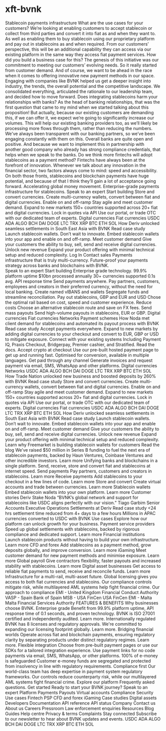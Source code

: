 # xft-bvnk
Stablecoin payments infrastructure
What are the use cases for your customers? 
We’re looking at enabling customers to accept stablecoin or collect from third parties and convert it into fiat as and when they want to. As well as enabling them to buy stablecoin using our proprietary platform and pay out in stablecoins as and when required.
From our customers’ perspective, this will be an additional capability they can access via our existing platform in the same way they access fiat payment services.
How did you build a business case for this? 
The genesis of this initiative was our commitment to meeting our customers’ evolving needs. So it really started from customer demand. And of course, we want to be ahead in the race when it comes to offering innovative new payment methods in our space. 
Engaging with companies like BVNK helped us get a deeper insight into industry, the trends, the overall potential and the competitive landscape. We consolidated everything, articulated the rationale to our leadership team, and decided how to move forward.
Does integrating stablecoins harm your relationships with banks?
As the head of banking relationships, that was the first question that came to my mind when we started talking about this proposition!
But actually, because our existing customers are demanding this, if we can offer it, we expect we’re going to significantly increase our volumes. This will help our existing banking providers too, as we’ll likely be processing more flows through them, rather than reducing the numbers.
We've always been transparent with our banking partners, so we’ve been engaging constantly with them on this. Overall banks are quite open and positive. And because we want to implement this in partnership with another good company who already has strong compliance credentials, that helps when we speak to the banks.
Do we think more fintechs will adopt stablecoins as a payment method?
Fintechs have always been at the forefront of innovation. Whenever we talk about any innovation in the financial sector, two factors always come to mind: speed and accessibility. 
On both those fronts, stablecoins and blockchain payments have huge potential, and because of that I think they’ll gain a lot of acceptance going forward.
Accelerating global money movement. 
Enterprise-grade payments infrastructure for stablecoins. 
Speak to an expert
Start building
Store and convert currencies.
Create multi-currency wallets, convert between fiat and digital currencies.
Enable on and off-ramp
Stay agile and meet customer demand.
Expand to new markets
150+ countries supported across 20+ fiat and digital currencies.
Lock in quotes via API
Use our portal, or trade OTC with our dedicated team of experts.
Digital currencies
Fiat currencies
USDC
ADA
ALGO
BCH
DAI
DOGE
LTC
TRX
XRP
BTC
ETH
SOL
How Deriv unlocked seamless settlements in South East Asia with BVNK
Read case study
Launch stablecoin wallets.
Don’t wait to innovate. Embed stablecoin wallets into your app and enable on and off-ramp.
Meet customer demand
Give your customers the ability to buy, sell, send and receive digital currencies.
Unlock new revenue
Expand your product offering with minimal technical setup and reduced complexity.
Log In
Contact sales
Payments infrastructure that is truly multi-currency.
Future-proof your payments strategy across banks and blockchains with BVNK.\
Speak to an expert
Start building
Enterprise grade technology.
99.9%
platform uptime
$10bn
processed annually
30+
currencies supported
0.1s
avg. API response time
Send payments anywhere.
Pay partners, customers, employees and creators in their preferred currency, without the need for local banking.
Create named vIBANS and wallets
Segregate funds and streamline reconciliation.
Pay out stablecoins, GBP and EUR and USD
Chose the optimal rail based on cost, speed and customer experience.
Reduce costs
Choose an alternative stablecoin route and save on FX fees.
Send mass payouts
Send high-volume payouts in stablecoins, EUR or GBP.
Digital currencies
Fiat currencies
Networks
Payment schemes
How Noda met client demand for stablecoins and automated its payout process with BVNK
Read case study
Accept payments everywhere.
Expand to new markets by adding digital currencies to your checkout and convert to EUR, GBP or USD to mitigate exposure.
Connect with your existing systems
Including Payment IQ, Praxis Checkout, Bridgerpay, Premier cashier, and Stratified. Read the docs.
Accept crypto at checkout
Use our pre-built hosted payment page to get up and running fast. Optimised for conversion, available in multiple languages.
Get paid through any channel
Generate invoices and request payment via email, SMS, WhatsApp and other platforms.
Digital currencies
Networks
USDC
ADA
ALGO
BCH
DAI
DOGE
LTC
TRX
XRP
BTC
ETH
SOL
How Trade Nation unlocked new business and boosted deposits by 260% with BVNK
Read case study
Store and convert currencies.
Create multi-currency wallets, convert between fiat and digital currencies.
Enable on and off-ramp
Stay agile and meet customer demand.
Expand to new markets
150+ countries supported across 20+ fiat and digital currencies.
Lock in quotes via API
Use our portal, or trade OTC with our dedicated team of experts.
Digital currencies
Fiat currencies
USDC
ADA
ALGO
BCH
DAI
DOGE
LTC
TRX
XRP
BTC
ETH
SOL
How Deriv unlocked seamless settlements in South East Asia with BVNK
Read case study
Launch stablecoin wallets.
Don’t wait to innovate. Embed stablecoin wallets into your app and enable on and off-ramp.
Meet customer demand
Give your customers the ability to buy, sell, send and receive digital currencies.
Unlock new revenue
Expand your product offering with minimal technical setup and reduced complexity.
Learn why Freemarket is building stablecoin wallets for customers
Read the blog
We’ve raised $50 million in Series B funding to fuel the next era of stablecoin payments, backed by Haun Ventures, Coinbase Ventures and other incredible investors.
Learn more
Unifying banks and blockchains in a single platform.
Send, receive, store and convert fiat and stablecoins at internet speed.
Send payments
Pay partners, customers and creators in stablecoins.
Learn more
Receive payments 
Add stablecoins to your checkout in a few lines of code.
Learn more
Store and convert
Create virtual accounts and trade between currencies.
Learn more
Stablecoin wallets
Embed stablecoin wallets into your own platform.
Learn more
Customer stories
Deriv
Stake
Noda
“BVNK’s global network and support for stablecoins like USDC aligns perfectly with our vision.”
Tiago Garbim
Senior Accounts Executive Operations Settlements at Deriv
Read case study
<24 hrs
settlement time reduced from 4+ days to a few hours
Millions
in APAC currencies converted to USDC with BVNK
Use cases
Explore how our platform can unlock growth for your business.
Payment service providers
Speed up global settlements with stablecoins, backed by rigorous compliance and dedicated support.
Learn more
Financial institutions
Launch stablecoin products without having to build your own infrastructure.
Learn more
CFD and forex
Add stablecoins as a payment method, grow deposits globally, and improve conversion.
Learn more
iGaming
Meet customer demand for new payment methods and minimise exposure.
Learn more
Global payroll
Give contractors flexibility, faster payouts and increased stability with stablecoins.
Learn more
Digital asset businesses
Get access to reliable fiat payments  to send, receive and reconcile funds.
Learn more
Infrastructure for a multi-rail, multi-asset future.
Global licensing gives you access to both fiat currencies and stablecoins. Our compliance controls mitigate risk, while multilayered AML systems help fight financial crime.
Our approach to compliance
EMI - United Kingdom
Financial Conduct Authority
VASP - Spain
Bank of Spain
MSB - USA FinCen
USA FinCen
EMI - Malta
Malta Financial Services Authority
FEATURES & BENEFITS
Why businesses choose BVNK.
Enterprise grade
Benefit from 99.9% platform uptime, API response time of 0.1 seconds, and proven technology. BVNK is ISO 27001 certified and independently audited. Learn more.
Internationally regulated
BVNK has 8 licenses and regulatory approvals. We're committed to expanding our licensing footprint globally. Learn more.
Bridging financial worlds
Operate across fiat and blockchain payments, ensuring regulatory clarity by separating products under distinct regulatory regimes. Learn more.
Flexible integration
Choose from pre-built payment pages or use our SDKs for a tailored integration experience. Use payment links for no code payments via email, SMS, WhatsApp, or other platforms.
100% of e-money is safeguarded
Customer e-money funds are segregated and protected from insolvency in line with regulatory requirements.
Compliance first
Our world-class team has deep expertise in payment system regulatory frameworks. Our controls reduce counterparty risk, while our multilayered AML systems fight financial crime.
Explore our platform
Frequently asked questions.
Get started
Ready to start your BVNK journey?
Speak to an expert
Platform
Payments
Payouts
Virtual accounts
Compliance
Security
Use cases
Fintech
PSP
CFD and forex
iGaming
Case studies
Digital assets
Developers
Documentation
API reference
API status
Company
Contact us
About us
Careers
Pressroom
Law enforcement enquiries
Resources
Blog
Guides
Help centre
Privacy & terms
Complaints
Stay connected
Subscribe to our newsletter to hear about BVNK updates and events.
USDC
ADA
ALGO
BCH
DAI
DOGE
LTC
TRX
XRP
BTC
ETH
SOL
